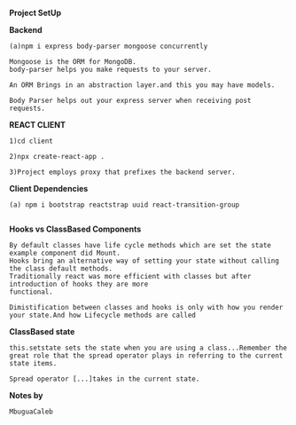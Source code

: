 **Project SetUp**

**Backend**

```
(a)npm i express body-parser mongoose concurrently

Mongoose is the ORM for MongoDB.
body-parser helps you make requests to your server.

An ORM Brings in an abstraction layer.and this you may have models.

Body Parser helps out your express server when receiving post requests.
```

**REACT CLIENT**

```
1)cd client

2)npx create-react-app .

3)Project employs proxy that prefixes the backend server.

```

**Client Dependencies**

```
(a) npm i bootstrap reactstrap uuid react-transition-group


```

**Hooks vs ClassBased Components**

```
By default classes have life cycle methods which are set the state example component did Mount.
Hooks bring an alternative way of setting your state without calling the class default methods.
Traditionally react was more efficient with classes but after introduction of hooks they are more
functional.

Dimistification between classes and hooks is only with how you render your state.And how Lifecycle methods are called

```

**ClassBased state**

```
this.setstate sets the state when you are using a class...Remember the great role that the spread operator plays in referring to the current state items.

Spread operator [...]takes in the current state.
```

**Notes by**

```
MbuguaCaleb

```
